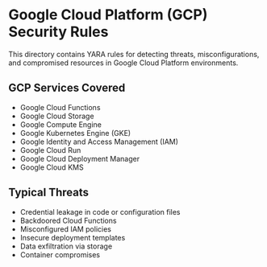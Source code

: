 # Google Cloud Platform (GCP) Security Rules

This directory contains YARA rules for detecting threats, misconfigurations, and compromised resources in Google Cloud Platform environments.

## GCP Services Covered

- Google Cloud Functions
- Google Cloud Storage
- Google Compute Engine
- Google Kubernetes Engine (GKE)
- Google Identity and Access Management (IAM)
- Google Cloud Run
- Google Cloud Deployment Manager
- Google Cloud KMS

## Typical Threats

- Credential leakage in code or configuration files
- Backdoored Cloud Functions
- Misconfigured IAM policies
- Insecure deployment templates
- Data exfiltration via storage
- Container compromises